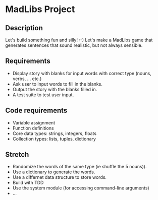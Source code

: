 # MadLibs Project

## Description
Let's build something fun and silly! :-) Let's make a MadLibs game that generates sentences that sound realistic, but not always sensible.

## Requirements
* Display story with blanks for input words with correct type (nouns, verbs, ... etc.)
* Ask user to input words to fill in the blanks. 
* Output the story with the blanks filled in.
* A test suite to test user input.


## Code requirements
* Variable assignment
* Function definitions
* Core data types: strings, integers, floats
* Collection types: lists, tuples, dictionary


## Stretch
* Randomize the words of the same type (ie shuffle the 5 nouns)).
* Use a dictionary to generate the words.
* Use a differnet data structure to store words.
* Build with TDD
* Use the system module (for accessing command-line arguments)
* ...


